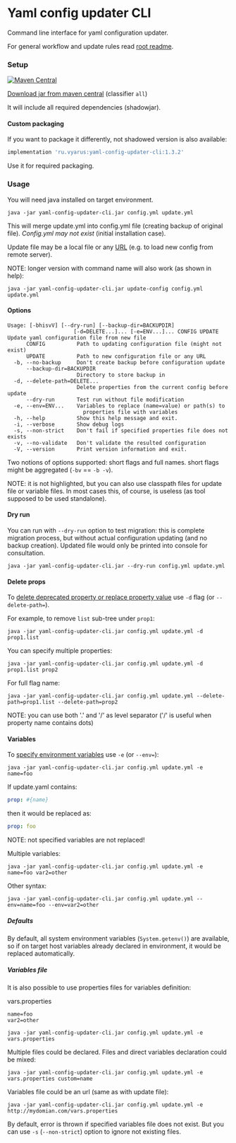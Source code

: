 # Yaml config updater CLI

Command line interface for yaml configuration updater.

For general workflow and update rules read [root readme](../../../).

### Setup

[![Maven Central](https://img.shields.io/maven-central/v/ru.vyarus/yaml-config-updater-cli.svg?style=flat)](https://maven-badges.herokuapp.com/maven-central/ru.vyarus/yaml-config-updater-cli)

[Download jar from maven central](https://repo1.maven.org/maven2/ru/vyarus/yaml-config-updater-cli/1.3.2/) (classifier `all`)

It will include all required dependencies (shadowjar).

#### Custom packaging

If you want to package it differently, not shadowed version is also available:

```groovy
implementation 'ru.vyarus:yaml-config-updater-cli:1.3.2'
```

Use it for required packaging.

### Usage

You will need java installed on target environment.

```
java -jar yaml-config-updater-cli.jar config.yml update.yml
```

This will merge update.yml into config.yml file (creating backup of original file). 
*Config.yml may not exist* (initial installation case).

Update file may be a local file or any [URL](https://docs.oracle.com/javase/7/docs/api/java/net/URL.html)
(e.g. to load new config from remote server).

NOTE: longer version with command name will also work (as shown in help):

```
java -jar yaml-config-updater-cli.jar update-config config.yml update.yml
```

#### Options

```
Usage: [-bhisvV] [--dry-run] [--backup-dir=BACKUPDIR]
                     [-d=DELETE...]... [-e=ENV...]... CONFIG UPDATE
Update yaml configuration file from new file
      CONFIG          Path to updating configuration file (might not exist)
      UPDATE          Path to new configuration file or any URL
  -b, --no-backup     Don't create backup before configuration update
      --backup-dir=BACKUPDIR
                      Directory to store backup in
  -d, --delete-path=DELETE...
                      Delete properties from the current config before update
      --dry-run       Test run without file modification
  -e, --env=ENV...    Variables to replace (name=value) or path(s) to
                        properties file with variables
  -h, --help          Show this help message and exit.
  -i, --verbose       Show debug logs
  -s, --non-strict    Don't fail if specified properties file does not exists
  -v, --no-validate   Don't validate the resulted configuration
  -V, --version       Print version information and exit.
```

Two notions of options supported: short flags and full names. 
short flags might be aggregated (`-bv` == `-b -v`).

NOTE: it is not highlighted, but you can also use classpath files for update file or variable files.
In most cases this, of course, is useless (as tool supposed to be used standalone).

#### Dry run

You can run with `--dry-run` option to test migration: this is complete migration process, but
without actual configuration updating (and no backup creation). Updated file would only be printed into console
for consultation.

```
java -jar yaml-config-updater-cli.jar --dry-run config.yml update.yml
```

#### Delete props

To [delete deprecated property or replace property value](../yaml-config-updater#delete-props)
use `-d` flag (or `--delete-path=`).

For example, to remove `list` sub-tree under `prop1`:

```
java -jar yaml-config-updater-cli.jar config.yml update.yml -d prop1.list
```

You can specify multiple properties:

```
java -jar yaml-config-updater-cli.jar config.yml update.yml -d prop1.list prop2 
```

For full flag name:

```
java -jar yaml-config-updater-cli.jar config.yml update.yml --delete-path=prop1.list --delete-path=prop2
```

NOTE: you can use both '.' and '/' as level separator ('/' is useful when property name contains dots)

#### Variables

To [specify environment variables](../yaml-config-updater#env-vars) use `-e` (or `--env=`):

```
java -jar yaml-config-updater-cli.jar config.yml update.yml -e name=foo
```

If update.yaml contains:

```yaml
prop: #{name}
```

then it would be replaced as:

```yaml
prop: foo
```

NOTE: not specified variables are not replaced!

Multiple variables:

```
java -jar yaml-config-updater-cli.jar config.yml update.yml -e name=foo var2=other
```

Other syntax:

```
java -jar yaml-config-updater-cli.jar config.yml update.yml --env=name=foo --env=var2=other
```

##### Defaults

By default, all system environment variables (`System.getenv()`) are available, 
so if on target host variables already declared in environment, it would be replaced automatically.

##### Variables file

It is also possible to use properties files for variables definition:

vars.properties

```properties
name=foo
var2=other
```

```
java -jar yaml-config-updater-cli.jar config.yml update.yml -e vars.properties
```

Multiple files could be declared. Files and direct variables declaration could be mixed:

```
java -jar yaml-config-updater-cli.jar config.yml update.yml -e vars.properties custom=name
```

Variables file could be an url (same as with update file):

```
java -jar yaml-config-updater-cli.jar config.yml update.yml -e http://mydomian.com/vars.properties
```

By default, error is thrown if specified variables file does not exist.
But you can use `-s` (`--non-strict`) option to ignore not existing files.